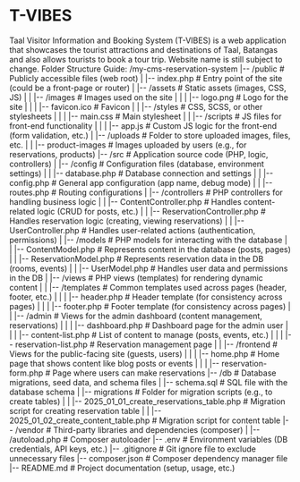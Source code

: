 # T-VIBES
Taal Visitor Information and Booking System (T-VIBES) is a web application that showcases the tourist attractions and destinations of Taal, Batangas and also allows tourists to book a tour trip. Website name is still subject to change.
Folder Structure Guide:
/my-cms-reservation-system
|-- /public                   # Publicly accessible files (web root)
|   |-- index.php             # Entry point of the site (could be a front-page or router)
|   |-- /assets               # Static assets (images, CSS, JS)
|   |   |-- /images           # Images used on the site
|   |   |   |-- logo.png      # Logo for the site
|   |   |   |-- favicon.ico   # Favicon
|   |   |-- /styles           # CSS, SCSS, or other stylesheets
|   |   |   |-- main.css      # Main stylesheet
|   |   |-- /scripts          # JS files for front-end functionality
|   |   |   |-- app.js        # Custom JS logic for the front-end (form validation, etc.)
|   |-- /uploads              # Folder to store uploaded images, files, etc.
|   |   |-- product-images    # Images uploaded by users (e.g., for reservations, products)
|-- /src                      # Application source code (PHP, logic, controllers)
|   |-- /config               # Configuration files (database, environment settings)
|   |   |-- database.php      # Database connection and settings
|   |   |-- config.php        # General app configuration (app name, debug mode)
|   |   |-- routes.php        # Routing configurations
|   |-- /controllers          # PHP controllers for handling business logic
|   |   |-- ContentController.php   # Handles content-related logic (CRUD for posts, etc.)
|   |   |-- ReservationController.php # Handles reservation logic (creating, viewing reservations)
|   |   |-- UserController.php       # Handles user-related actions (authentication, permissions)
|   |-- /models               # PHP models for interacting with the database
|   |   |-- ContentModel.php  # Represents content in the database (posts, pages)
|   |   |-- ReservationModel.php  # Represents reservation data in the DB (rooms, events)
|   |   |-- UserModel.php      # Handles user data and permissions in the DB
|   |-- /views                # PHP views (templates) for rendering dynamic content
|   |   |-- /templates        # Common templates used across pages (header, footer, etc.)
|   |   |   |-- header.php    # Header template (for consistency across pages)
|   |   |   |-- footer.php    # Footer template (for consistency across pages)
|   |   |-- /admin            # Views for the admin dashboard (content management, reservations)
|   |   |   |-- dashboard.php # Dashboard page for the admin user
|   |   |   |-- content-list.php # List of content to manage (posts, events, etc.)
|   |   |   |-- reservation-list.php # Reservation management page
|   |   |-- /frontend         # Views for the public-facing site (guests, users)
|   |   |   |-- home.php      # Home page that shows content like blog posts or events
|   |   |   |-- reservation-form.php # Page where users can make reservations
|-- /db                       # Database migrations, seed data, and schema files
|   |-- schema.sql            # SQL file with the database schema
|   |-- migrations            # Folder for migration scripts (e.g., to create tables)
|   |   |-- 2025_01_01_create_reservations_table.php # Migration script for creating reservation table
|   |   |-- 2025_01_02_create_content_table.php     # Migration script for content table
|-- /vendor                   # Third-party libraries and dependencies (composer)
|   |-- /autoload.php         # Composer autoloader
|-- .env                      # Environment variables (DB credentials, API keys, etc.)
|-- .gitignore                # Git ignore file to exclude unnecessary files
|-- composer.json             # Composer dependency manager file
|-- README.md                 # Project documentation (setup, usage, etc.)
